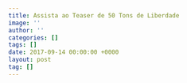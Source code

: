 ```yaml
---
title: Assista ao Teaser de 50 Tons de Liberdade
image: ''
author: ''
categories: []
tags: []
date: 2017-09-14 00:00:00 +0000
layout: post
tag: []
---
```

